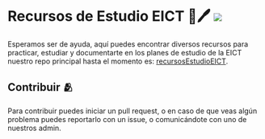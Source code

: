 # Recursos de Estudio EICT 📑🖊️ [![](https://visitcount.itsvg.in/api?id=recursosEICT&label=Repo%20Views&pretty=false)](https://visitcount.itsvg.in) 

Esperamos ser de ayuda, aquí puedes encontrar diversos recursos para practicar, estudiar y documentarte en los planes de estudio de la EICT
nuestro repo principal hasta el momento es: [recursosEstudioEICT](https://github.com/recursosEstudioEICT/recursosEstudio).

## Contribuir 🫂

Para contribuir puedes iniciar un pull request, o en caso de que veas algún problema puedes reportarlo con un issue, o comunicándote con uno de nuestros admin.

